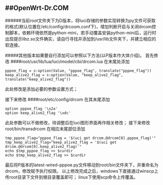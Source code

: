 ##OpenWrt-Dr.COM
-----
######当前root文件夹下为D版本，将luci存储的参数实现转换为py文件可获取的格式(默认位置在/etc/config/drcoom.conf下)，增加判断开启与关闭drcom控制脚本，依赖环境依然是python-mini，若手动覆盖安装python-mini后，运行时出现提示libz.so文件确实，请自行寻找并添加到/usr/lib文件夹下，并建立相应的软连接。

#####其他版本如果要自行添加可以参照以下方法(以P版本作大体介绍)。
首先修改
####root/usr/lib/lua/luci/model/cbi/drcom.lua
在末尾处添加

    pppoe_flag = s:option(Value, "pppoe_flag", translate("pppoe_flag"))
    keep_alive2_flag = s:option(Value, "keep_alive2_flag", translate("keep_alive2_flag"))
此处修改是添加必要的参数设置方式；

接下来修改
####root/etc/config/drcom
在其末尾添加

	option pppoe_flag '\x2a'
	option keep_alive2_flag '\xdc'
此处参数可以不做修改，待调整后在luci图形界面再作相关修改；
接下来修改root/bin/transdrcom
在相应末尾部位添加

	tmp_pppoe_flag="pppoe_flag = '$(uci get drcom.@drcom[0].pppoe_flag)'"
	tmp_keep_alive2_flag="keep_alive2_flag = '$(uci get drcom.@drcom[0].keep_alive2_flag)'"
	echo $tmp_pppoe_flag >> $curdir
	echo $tmp_keep_alive2_flag >> $curdir
最后将P版本的latest-wired-pppoe.py文件移动到root/bin文件夹下，并重命名为drcom，修改赋予执行权限。
以上修改完成之后，windows下直接通过winscp上传root目录下文件到根目录覆盖即可；
linux下使用scp命令上传覆盖。